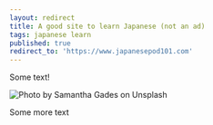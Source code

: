 ```yaml
---
layout: redirect
title: A good site to learn Japanese (not an ad)
tags: japanese learn
published: true
redirect_to: 'https://www.japanesepod101.com'
---
```


Some text!

<!--more-->

![Photo by Samantha Gades on Unsplash]({{site.baseurl}}/assets/content{{page.path}}/samantha-gades-BlIhVfXbi9s-unsplash.jpg)

Some more text
